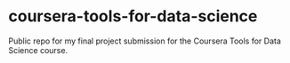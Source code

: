 # coursera-tools-for-data-science
 Public repo for my final project submission for the Coursera Tools for Data Science course.
